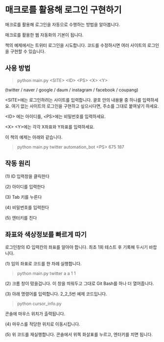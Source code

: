 # 매크로를 활용해 로그인 구현하기

매크로를 활용해 로그인을 자동으로 수행하는 방법을 알아봅니다. 

매크로를 활용한 웹 자동화의 기본이 됩니다.

책의 예제에서는 트위터 로그인을 시도합니다. 코드를 수정하시면 여러 사이트의 로그인을 구현할 수 있습니다.

## 사용 방법
> python main.py <SITE\> <ID\> <PS\> <X\> <Y\>

(twitter / naver / google / daum / instagram / facebook / coupang)

<SITE\>에는 로그인하려는 사이트를 입력합니다. 괄호 안의 내용물 중 하나를 입력하세요.
여기 없는 사이트의 로그인을 구현하고 싶으시다면, 주소를 그대로 붙여넣기 하세요.


 <ID\> 에는 아이디를, <PS\>에는 비밀번호를 입력하세요.
 
 <X\> <Y\>에는 각각 X좌표와 Y좌표를 입력하세요.
 
 이 책의 예제는 아래와 같습니다.
 
 > python main.py twitter automation_bot <PS\> 675 187

## 작동 원리
(1) ID 입력창을 클릭한다

(2) 아이디를 입력한다

(3) Tab 키를 누른다

(4) 비밀번호를 입력한다

(5) 엔터키를 친다



## 좌표와 색상정보를 빠르게 따기
로그인창의 ID 입력칸의 좌표를 알아야 합니다. 최초 1회 테스트 후 기록해 두시기 바랍니다.

(1) 임의 좌표로  코드를 한 차례 실행합니다.
> python main.py twitter a a 1 1

(2) 크롬 창이 떴을겁니다. 이 창을 띄워두고 그대로 Git Bash를 하나 더 열어줍니다.

(3) 아래 명령어를 입력합니다. 2_2_5번 예제 코드입니다.
> python cursor_info.py

콘솔에 마우스 위치가 출력됩니다.

(4) 마우스를 적당한 위치로 이동시킵니다.

(5) 위 코드를 재실행합니다. 콘솔에서 위쪽 화살표를 누르고, 엔터키를 치면 됩니다.